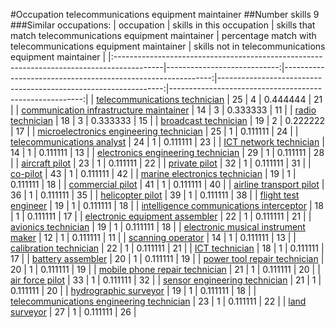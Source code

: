 #Occupation telecommunications equipment maintainer
##Number skills 9
###Similar occupations:
| occupation                                                                                |   skills in this occupation |   skills that match telecommunications equipment maintainer |   percentage match with telecommunications equipment maintainer |   skills not in telecommunications equipment maintainer |
|:------------------------------------------------------------------------------------------|----------------------------:|------------------------------------------------------------:|----------------------------------------------------------------:|--------------------------------------------------------:|
| [telecommunications technician](telecommunications_technician.md)                         |                          25 |                                                           4 |                                                        0.444444 |                                                      21 |
| [communication infrastructure maintainer](communication_infrastructure_maintainer.md)     |                          14 |                                                           3 |                                                        0.333333 |                                                      11 |
| [radio technician](radio_technician.md)                                                   |                          18 |                                                           3 |                                                        0.333333 |                                                      15 |
| [broadcast technician](broadcast_technician.md)                                           |                          19 |                                                           2 |                                                        0.222222 |                                                      17 |
| [microelectronics engineering technician](microelectronics_engineering_technician.md)     |                          25 |                                                           1 |                                                        0.111111 |                                                      24 |
| [telecommunications analyst](telecommunications_analyst.md)                               |                          24 |                                                           1 |                                                        0.111111 |                                                      23 |
| [ICT network technician](ICT_network_technician.md)                                       |                          14 |                                                           1 |                                                        0.111111 |                                                      13 |
| [electronics engineering technician](electronics_engineering_technician.md)               |                          29 |                                                           1 |                                                        0.111111 |                                                      28 |
| [aircraft pilot](aircraft_pilot.md)                                                       |                          23 |                                                           1 |                                                        0.111111 |                                                      22 |
| [private pilot](private_pilot.md)                                                         |                          32 |                                                           1 |                                                        0.111111 |                                                      31 |
| [co-pilot](co-pilot.md)                                                                   |                          43 |                                                           1 |                                                        0.111111 |                                                      42 |
| [marine electronics technician](marine_electronics_technician.md)                         |                          19 |                                                           1 |                                                        0.111111 |                                                      18 |
| [commercial pilot](commercial_pilot.md)                                                   |                          41 |                                                           1 |                                                        0.111111 |                                                      40 |
| [airline transport pilot](airline_transport_pilot.md)                                     |                          36 |                                                           1 |                                                        0.111111 |                                                      35 |
| [helicopter pilot](helicopter_pilot.md)                                                   |                          39 |                                                           1 |                                                        0.111111 |                                                      38 |
| [flight test engineer](flight_test_engineer.md)                                           |                          19 |                                                           1 |                                                        0.111111 |                                                      18 |
| [intelligence communications interceptor](intelligence_communications_interceptor.md)     |                          18 |                                                           1 |                                                        0.111111 |                                                      17 |
| [electronic equipment assembler](electronic_equipment_assembler.md)                       |                          22 |                                                           1 |                                                        0.111111 |                                                      21 |
| [avionics technician](avionics_technician.md)                                             |                          19 |                                                           1 |                                                        0.111111 |                                                      18 |
| [electronic musical instrument maker](electronic_musical_instrument_maker.md)             |                          12 |                                                           1 |                                                        0.111111 |                                                      11 |
| [scanning operator](scanning_operator.md)                                                 |                          14 |                                                           1 |                                                        0.111111 |                                                      13 |
| [calibration technician](calibration_technician.md)                                       |                          22 |                                                           1 |                                                        0.111111 |                                                      21 |
| [ICT technician](ICT_technician.md)                                                       |                          18 |                                                           1 |                                                        0.111111 |                                                      17 |
| [battery assembler](battery_assembler.md)                                                 |                          20 |                                                           1 |                                                        0.111111 |                                                      19 |
| [power tool repair technician](power_tool_repair_technician.md)                           |                          20 |                                                           1 |                                                        0.111111 |                                                      19 |
| [mobile phone repair technician](mobile_phone_repair_technician.md)                       |                          21 |                                                           1 |                                                        0.111111 |                                                      20 |
| [air force pilot](air_force_pilot.md)                                                     |                          33 |                                                           1 |                                                        0.111111 |                                                      32 |
| [sensor engineering technician](sensor_engineering_technician.md)                         |                          21 |                                                           1 |                                                        0.111111 |                                                      20 |
| [hydrographic surveyor](hydrographic_surveyor.md)                                         |                          19 |                                                           1 |                                                        0.111111 |                                                      18 |
| [telecommunications engineering technician](telecommunications_engineering_technician.md) |                          23 |                                                           1 |                                                        0.111111 |                                                      22 |
| [land surveyor](land_surveyor.md)                                                         |                          27 |                                                           1 |                                                        0.111111 |                                                      26 |
